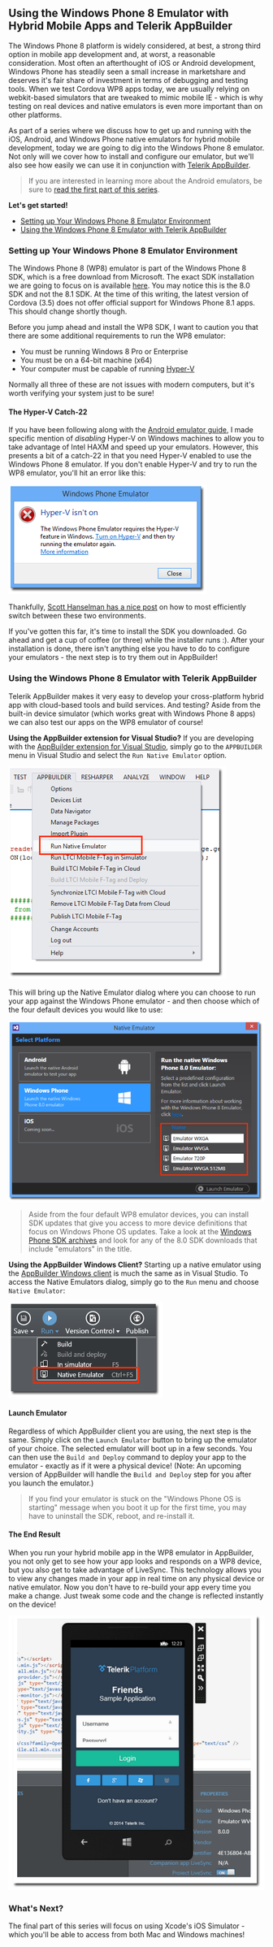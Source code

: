 ## Using the Windows Phone 8 Emulator with Hybrid Mobile Apps and Telerik AppBuilder

The Windows Phone 8 platform is widely considered, at best, a strong third option in mobile app development and, at worst, a reasonable consideration. Most often an afterthought of iOS or Android development, Windows Phone has steadily seen a small increase in marketshare and deserves it's fair share of investment in terms of debugging and testing tools. When we test Cordova WP8 apps today, we are usually relying on webkit-based simulators that are tweaked to mimic mobile IE - which is why testing on real devices and native emulators is even more important than on other platforms.

As part of a series where we discuss how to get up and running with the iOS, Android, and Windows Phone native emulators for hybrid mobile development, today we are going to dig into the Windows Phone 8 emulator. Not only will we cover how to install and configure our emulator, but we'll also see how easily we can use it in conjunction with [Telerik AppBuilder](http://www.telerik.com/appbuilder).

> If you are interested in learning more about the Android emulators, be sure to [read the first part of this series](http://developer.telerik.com/featured/using-android-emulator-hybrid-mobile-apps-telerik-appbuilder/).

**Let's get started!**

- [Setting up Your Windows Phone 8 Emulator Environment](#wp8sdk)
- [Using the Windows Phone 8 Emulator with Telerik AppBuilder](#appbuilder)

<a name="wp8sdk"></a>
### Setting up Your Windows Phone 8 Emulator Environment

The Windows Phone 8 (WP8) emulator is part of the Windows Phone 8 SDK, which is a free download from Microsoft. The exact SDK installation we are going to focus on is available [here](http://go.microsoft.com/fwlink/p/?LinkId=265772). You may notice this is the 8.0 SDK and not the 8.1 SDK. At the time of this writing, the latest version of Cordova (3.5) does not offer official support for Windows Phone 8.1 apps. This should change shortly though.

Before you jump ahead and install the WP8 SDK, I want to caution you that there are some additional requirements to run the WP8 emulator:

- You must be running Windows 8 Pro or Enterprise
- You must be on a 64-bit machine (x64)
- Your computer must be capable of running [Hyper-V](http://en.wikipedia.org/wiki/Hyper-V)

Normally all three of these are not issues with modern computers, but it's worth verifying your system just to be sure!

#### The Hyper-V Catch-22

If you have been following along with the [Android emulator guide](http://developer.telerik.com/featured/using-android-emulator-hybrid-mobile-apps-telerik-appbuilder/), I made specific mention of *disabling* Hyper-V on Windows machines to allow you to take advantage of Intel HAXM and speed up your emulators. However, this presents a bit of a catch-22 in that you need Hyper-V enabled to use the Windows Phone 8 emulator. If you don't enable Hyper-V and try to run the WP8 emulator, you'll hit an error like this:

![hyper v error](hyperv.png)

Thankfully, [Scott Hanselman has a nice post](http://www.hanselman.com/blog/SwitchEasilyBetweenVirtualBoxAndHyperVWithABCDEditBootEntryInWindows81.aspx) on how to most efficiently switch between these two environments.

If you've gotten this far, it's time to install the SDK you downloaded. Go ahead and get a cup of coffee (or three) while the installer runs :). After your installation is done, there isn't anything else you have to do to configure your emulators - the next step is to try them out in AppBuilder!

<a name="appbuilder"></a>
### Using the Windows Phone 8 Emulator with Telerik AppBuilder

Telerik AppBuilder makes it very easy to develop your cross-platform hybrid app with cloud-based tools and build services. And testing? Aside from the built-in device simulator (which works great with Windows Phone 8 apps) we can also test our apps on the WP8 emulator of course!

**Using the AppBuilder extension for Visual Studio?** If you are developing with the [AppBuilder extension for Visual Studio](http://www.telerik.com/appbuilder/visual-studio-extension), simply go to the `APPBUILDER` menu in Visual Studio and select the `Run Native Emulator` option.

![visual studio appbuilder menu](vsmenu.png)

This will bring up the Native Emulator dialog where you can choose to run your app against the Windows Phone emulator - and then choose which of the four default devices you would like to use:

![native emulator choices](runemulator.png)

> Aside from the four default WP8 emulator devices, you can install SDK updates that give you access to more device definitions that focus on Windows Phone OS updates. Take a look at the [Windows Phone SDK archives](http://dev.windows.com/en-us/develop/download-phone-sdk) and look for any of the 8.0 SDK downloads that include "emulators" in the title.

**Using the AppBuilder Windows Client?** Starting up a native emulator using the [AppBuilder Windows client](http://www.telerik.com/appbuilder/windows-client) is much the same as in Visual Studio. To access the Native Emulators dialog, simply go to the `Run` menu and choose `Native Emulator`:

![windows client appbuilder menu](windowsclient.png)

#### Launch Emulator

Regardless of which AppBuilder client you are using, the next step is the same. Simply click on the `Launch Emulator` button to bring up the emulator of your choice. The selected emulator will boot up in a few seconds. You can then use the `Build and Deploy` command to deploy your app to the emulator - exactly as if it were a physical device! (Note: An upcoming version of AppBuilder will handle the `Build and Deploy` step for you after you launch the emulator.)

> If you find your emulator is stuck on the "Windows Phone OS is starting" message when you boot it up for the first time, you may have to uninstall the SDK, reboot, and re-install it.

#### The End Result

When you run your hybrid mobile app in the WP8 emulator in AppBuilder, you not only get to see how your app looks and responds on a WP8 device, but you also get to take advantage of LiveSync. This technology allows you to view any changes made in your app in real time on any physical device or native emulator. Now you don't have to re-build your app every time you make a change. Just tweak some code and the change is reflected instantly on the device!

![friends app in emulator](friendsapp.png)

### What's Next?

The final part of this series will focus on using Xcode's iOS Simulator - which you'll be able to access from both Mac and Windows machines!